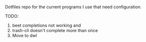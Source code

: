 Dotfiles repo for the current programs I use that need configuration.

TODO:
1. beet completions not working and 
2. trash-cli doesn't complete more than once
3. Move to dwl 
